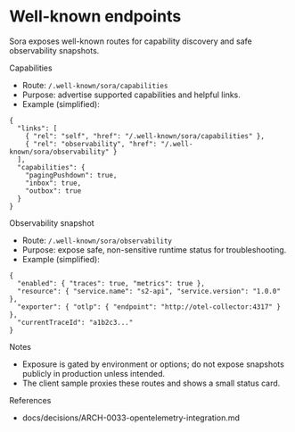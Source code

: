 # Well-known endpoints

Sora exposes well-known routes for capability discovery and safe observability snapshots.

Capabilities
- Route: `/.well-known/sora/capabilities`
- Purpose: advertise supported capabilities and helpful links.
- Example (simplified):
```
{
  "links": [
    { "rel": "self", "href": "/.well-known/sora/capabilities" },
    { "rel": "observability", "href": "/.well-known/sora/observability" }
  ],
  "capabilities": {
    "pagingPushdown": true,
    "inbox": true,
    "outbox": true
  }
}
```

Observability snapshot
- Route: `/.well-known/sora/observability`
- Purpose: expose safe, non-sensitive runtime status for troubleshooting.
- Example (simplified):
```
{
  "enabled": { "traces": true, "metrics": true },
  "resource": { "service.name": "s2-api", "service.version": "1.0.0" },
  "exporter": { "otlp": { "endpoint": "http://otel-collector:4317" } },
  "currentTraceId": "a1b2c3..."
}
```

Notes
- Exposure is gated by environment or options; do not expose snapshots publicly in production unless intended.
- The client sample proxies these routes and shows a small status card.

References
- docs/decisions/ARCH-0033-opentelemetry-integration.md
